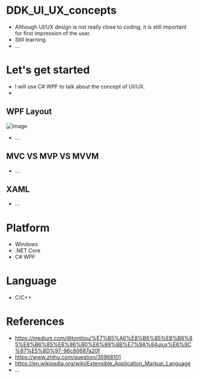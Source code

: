 # DDK_UI_UX_concepts
* Although UI/UX design is not really close to coding, it is still important for first impression of the user.
* Still learning.
* ...

# Let's get started
* I will use C# WPF to talk about the concept of UI/UX.
* 
## WPF Layout
![image](https://user-images.githubusercontent.com/67073582/126849778-8183616d-e529-4c15-bad1-2f2495e69eef.png) <br>
* ...

## MVC VS MVP VS MVVM
* ...

## XAML
* ...

# Platform
* Windows
* .NET Core
* C# WPF 

# Language 
* C/C++


# References
* https://medium.com/@tomliou/%E7%B5%A6%E8%B6%85%E8%B6%85%E8%B6%85%E6%96%B0%E6%89%8B%E7%9A%84uiux%E6%8C%87%E5%8D%97-96c80687a20f
* https://www.zhihu.com/question/35968101
* https://en.wikipedia.org/wiki/Extensible_Application_Markup_Language
* ...
